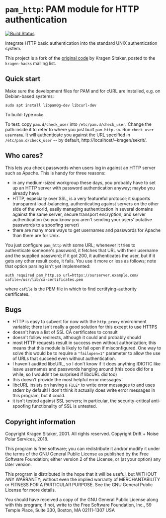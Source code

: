 # `pam_http`: PAM module for HTTP authentication

[![Build Status](https://travis-ci.org/DriftNoise/pam-http.svg?branch=master)](https://travis-ci.org/DriftNoise/pam-http)

Integrate HTTP basic authentication into the standard UNIX authentication
system.

This project is a fork of the [original
code](https://www.mail-archive.com/kragen-hacks@canonical.org/msg00020.html)
by Kragen Sitaker, posted to the `kragen-hacks` mailing list.

## Quick start

Make sure the development files for PAM and for cURL are installed, e.g. on
Debian-based systems:

```
sudo apt install libpam0g-dev libcurl-dev
```

To build: type `make`.

To test: copy `pam.d/check_user` into `/etc/pam.d/check_user`.  Change the
path inside it to refer to where you just built `pam_http.so`.  Run
`check_user username`.  It will authenticate you against the URL
specified in `/etc/pam.d/check_user` -- by default,
http://localhost/~kragen/sekrit/.

## Who cares?

This lets you check passwords when users log in against an HTTP server
such as Apache.  This is handy for three reasons:

  - in any medium-sized workgroup these days, you probably have to set
    up an HTTP server with password authentication anyway; maybe you
    already have
  - HTTP, especially over SSL, is a very featureful protocol; it supports
    transparent load-balancing, authenticating against servers on the other
    side of the world, easily managing authentication in several domains
    against the same server, secure transport encryption, and server
    authentication (so you know you aren't sending your users' putative
    passwords to a spoofing server)
  - there are many more ways to get usernames and passwords for Apache
    than there are for Unix.

You just configure `pam_http` with some URL; whenever it tries to
authenticate someone's password, it fetches that URL with their username and
the supplied password; if it got 200, it authenticates the user, but if it
gets any other result code, it fails.  You use it more or less as follows;
note that option parsing isn't yet implemented:

```
auth required pam_http.so url=https://ourserver.example.com/ cafile=/usr/lib/ca-certificates.pem
```

where `cafile` is the PEM file in which to find certifying-authority
certificates.

## Bugs

- HTTP is easy to subvert for now with the `http_proxy` environment
  variable; there isn't really a good solution for this except to
  use HTTPS
- doesn't have a list of SSL CA certificates to consult
- doesn't follow redirects, although it could and probably should
- most HTTP requests result in success even without authorization;
  this means that this module is likely to fail open if misconfigured.
  One way to solve this would be to require a `"failopen=1"` parameter
  to allow the use of URLs that succeed even without authentication.
- I haven't audited libcURL, so I don't know if it does anything
  IDIOTIC like leave usernames and passwords hanging around (this
  code did for a while, so I wouldn't be surprised if libcURL did too)
- this doesn't provide the most helpful error messages
- libcURL insists on having a `FILE*` to write error messages to and uses
  stderr by default!  I don't think it actually does write error messages
  in this program, but it could.
- it isn't tested against SSL servers; in particular, the
  security-critical anti-spoofing functionality of SSL is untested.

## Copyright information

Copyright Kragen Sitaker, 2001.  All rights reserved.
Copyright Drift + Noise Polar Services, 2018.

This program is free software; you can redistribute it and/or modify
it under the terms of the GNU General Public License as published by
the Free Software Foundation; either version 2 of the License, or (at
your option) any later version.

This program is distributed in the hope that it will be useful,
but WITHOUT ANY WARRANTY; without even the implied warranty of
MERCHANTABILITY or FITNESS FOR A PARTICULAR PURPOSE.  See the
GNU General Public License for more details.

You should have received a copy of the GNU General Public License
along with this program; if not, write to the Free Software
Foundation, Inc., 59 Temple Place, Suite 330, Boston, MA  02111-1307  USA
